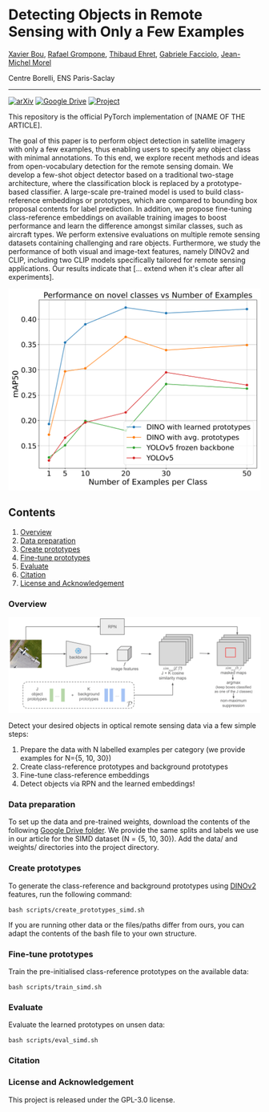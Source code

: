 # Detecting Objects in Remote Sensing with Only a Few Examples

[Xavier Bou](https://www.linkedin.com/in/xavier-bou-hernandez-39b517134/), [Rafael Grompone](https://scholar.google.fr/citations?user=GLovf4UAAAAJ&hl=en), [Thibaud Ehret](https://tehret.github.io), [Gabriele Facciolo](http://gfacciol.github.io/), [Jean-Michel Morel](https://sites.google.com/site/jeanmichelmorelcmlaenscachan/)

Centre Borelli, ENS Paris-Saclay

---

[![arXiv](https://img.shields.io/badge/paper-arxiv-brightgreen)]()
[![Google Drive](https://img.shields.io/badge/files-Google_Drive-blueviolet)](https://drive.google.com/drive/folders/1g3JhJivPlmpCfggAAJoiZPJDOIBeJR5J?usp=sharing)
[![Project](https://img.shields.io/badge/project%20web-github.io-red)]()

This repository is the official PyTorch implementation of [NAME OF THE ARTICLE].

The goal of this paper is to perform object detection in satellite imagery with only a few examples, thus enabling users to specify any object class with minimal annotations. To this end, we explore recent methods and ideas from open-vocabulary detection for the remote sensing domain. We develop a few-shot object detector based on a traditional two-stage architecture, where the classification block is replaced by a prototype-based classifier. A large-scale pre-trained model is used to build class-reference embeddings or prototypes, which are compared to bounding box proposal contents for label prediction. In addition, we propose  fine-tuning class-reference embeddings on available training images to boost performance and learn the difference amongst similar classes, such as aircraft types. We perform extensive evaluations on multiple remote sensing datasets containing challenging and rare objects. Furthermore, we study the performance of both visual and image-text features, namely DINOv2 and CLIP, including two CLIP models specifically tailored for remote sensing applications. Our results indicate that [... extend when it's clear after all experiments].

![Alt text](./assets/teaser_plot_v1.png)

## Contents

1. [Overview](#Overview)
1. [Data preparation](#Data-preparation)
1. [Create prototypes](#Create-prototypes)
1. [Fine-tune prototypes](#Fine-tune-prototypes)
1. [Evaluate](#Evaluate)
1. [Citation](#Citation)
1. [License and Acknowledgement](#License-and-Acknowledgement)

### Overview
![Alt text](./assets/detector_inference.png)

Detect your desired objects in optical remote sensing data via a few simple steps:
1. Prepare the data with N labelled examples per category (we provide examples for N={5, 10, 30})
1. Create class-reference prototypes and background prototypes
1. Fine-tune class-reference embeddings
1. Detect objects via RPN and the learned embeddings!

### Data preparation
To set up the data and pre-trained weights, download the contents of the following [Google Drive folder](https://drive.google.com/drive/folders/1g3JhJivPlmpCfggAAJoiZPJDOIBeJR5J?usp=sharing). We provide the same splits and labels we use in our article for the SIMD dataset (N = {5, 10, 30}). Add the data/ and weights/ directories into the project directory.

### Create prototypes
To generate the class-reference and background prototypes using [DINOv2](https://github.com/facebookresearch/dinov2) features, run the following command:
```Shell
bash scripts/create_prototypes_simd.sh
```
If you are running other data or the files/paths differ from ours, you can adapt the contents of the bash file to your own structure.

### Fine-tune prototypes
Train the pre-initialised class-reference prototypes on the available data:
```Shell
bash scripts/train_simd.sh
```

### Evaluate
Evaluate the learned prototypes on unsen data:
```Shell
bash scripts/eval_simd.sh
```

### Citation

### License and Acknowledgement

This project is released under the GPL-3.0 license.
